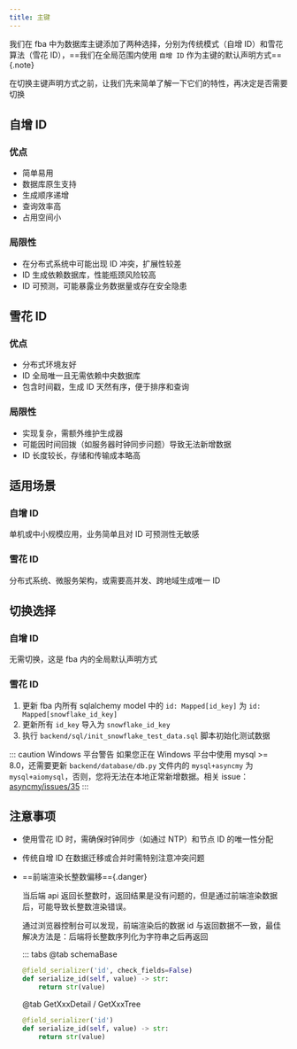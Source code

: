```yaml
---
title: 主键
---
```


我们在 fba 中为数据库主键添加了两种选择，分别为传统模式（自增 ID）和雪花算法（雪花 ID），==我们在全局范围内使用 `自增 ID`
作为主键的默认声明方式=={.note}

在切换主键声明方式之前，让我们先来简单了解一下它们的特性，再决定是否需要切换

## 自增 ID

### 优点

- 简单易用
- 数据库原生支持
- 生成顺序递增
- 查询效率高
- 占用空间小

### 局限性

- 在分布式系统中可能出现 ID 冲突，扩展性较差
- ID 生成依赖数据库，性能瓶颈风险较高
- ID 可预测，可能暴露业务数据量或存在安全隐患

## 雪花 ID

### 优点

- 分布式环境友好
- ID 全局唯一且无需依赖中央数据库
- 包含时间戳，生成 ID 天然有序，便于排序和查询

### 局限性

- 实现复杂，需额外维护生成器
- 可能因时间回拨（如服务器时钟同步问题）导致无法新增数据
- ID 长度较长，存储和传输成本略高

## 适用场景

### 自增 ID

单机或中小规模应用，业务简单且对 ID 可预测性无敏感

### 雪花 ID

分布式系统、微服务架构，或需要高并发、跨地域生成唯一 ID

## 切换选择

### 自增 ID

无需切换，这是 fba 内的全局默认声明方式

### 雪花 ID

1. 更新 fba 内所有 sqlalchemy model 中的 `id: Mapped[id_key]` 为 `id: Mapped[snowflake_id_key]`
2. 更新所有 `id_key` 导入为 `snowflake_id_key`
3. 执行 `backend/sql/init_snowflake_test_data.sql` 脚本初始化测试数据

::: caution Windows 平台警告
如果您正在 Windows 平台中使用 mysql >= 8.0，还需要更新 `backend/database/db.py` 文件内的 `mysql+asyncmy` 为
`mysql+aiomysql`，否则，您将无法在本地正常新增数据。相关
issue：[asyncmy/issues/35](https://github.com/long2ice/asyncmy/issues/35)
:::

## 注意事项

- 使用雪花 ID 时，需确保时钟同步（如通过 NTP）和节点 ID 的唯一性分配
- 传统自增 ID 在数据迁移或合并时需特别注意冲突问题
- ==前端渲染长整数偏移=={.danger}

  当后端 api 返回长整数时，返回结果是没有问题的，但是通过前端渲染数据后，可能导致长整数渲染错误。

  通过浏览器控制台可以发现，前端渲染后的数据 id 与返回数据不一致，最佳解决方法是：后端将长整数序列化为字符串之后再返回

  ::: tabs
  @tab schemaBase

  ```python
  @field_serializer('id', check_fields=False)
  def serialize_id(self, value) -> str:
      return str(value)
  ```

  @tab GetXxxDetail / GetXxxTree

  ```python
  @field_serializer('id')
  def serialize_id(self, value) -> str:
      return str(value)
  ```






